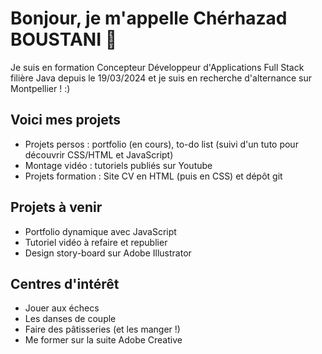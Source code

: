 # Bonjour, je m'appelle Chérhazad BOUSTANI 👋

Je suis en formation Concepteur Développeur d'Applications Full Stack filière Java depuis le 19/03/2024 et je suis en recherche d'alternance sur Montpellier ! :)

## Voici mes projets

* Projets persos : portfolio (en cours), to-do list (suivi d'un tuto pour découvrir CSS/HTML et JavaScript)
* Montage vidéo : tutoriels publiés sur Youtube
* Projets formation : Site CV en HTML (puis en CSS) et dépôt git

## Projets à venir 

* Portfolio dynamique avec JavaScript
* Tutoriel vidéo à refaire et republier
* Design story-board sur Adobe Illustrator

## Centres d'intérêt 

* Jouer aux échecs
* Les danses de couple
* Faire des pâtisseries (et les manger !)
* Me former sur la suite Adobe Creative
